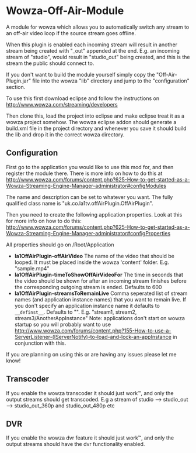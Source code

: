 # Wowza-Off-Air-Module
A module for wowza which allows you to automatically switch any stream to an off-air video loop if the source stream goes offline.

When this plugin is enabled each incoming stream will result in another stream being created with "_out" appended at the end. E.g. an incoming stream of "studio", would result in "studio_out" being created, and this is the stream the public should connect to.

If you don't want to build the module yourself simply copy the "Off-Air-Plugin.jar" file into the wowza "lib" directory and jump to the "configuration" section.

To use this first download eclipse and follow the instructions on http://www.wowza.com/streaming/developers

Then clone this, load the project into eclipse and make eclipse treat it as a wowza project somehow. The wowza eclipse addon should generate a build.xml file in the project directory and whenever you save it should build the lib and drop it in the correct wowza directory.

Configuration
--------
First go to the application you would like to use this mod for, and then register the module there. There is more info on how to do this at http://www.wowza.com/forums/content.php?625-How-to-get-started-as-a-Wowza-Streaming-Engine-Manager-administrator#configModules

The name and description can be set to whatever you want. The fully qualified class name is "uk.co.la1tv.offAirPlugin.OffAirPlugin".

Then you need to create the following application properties. Look at this for more info on how to do this: http://www.wowza.com/forums/content.php?625-How-to-get-started-as-a-Wowza-Streaming-Engine-Manager-administrator#configProperties

All properties should go on /Root/Application

- **la1OffAirPlugin-offAirVideo** The name of the video that should be looped. It must be placed inside the wowza 'content' folder. E.g. "sample.mp4"
- **la1OffAirPlugin-timeToShowOffAirVideoFor** The time in seconds that the video should be shown for after an incoming stream finishes before the corresponding outgoing stream is ended. Defaults to 600
- **la1OffAirPlugin-streamsToRemainLive** Comma seperated list of stream names (and application instance names) that you want to remain live. If you don't specify an application instance name it defaults to `__definst__`. Defaults to "". E.g. "stream1, stream2, stream3/AnotherAppInstance" Note: applications don't start on wowza startup so you will probably want to use http://www.wowza.com/forums/content.php?155-How-to-use-a-ServerListener-(IServerNotify)-to-load-and-lock-an-appInstance in conjunction with this.

If you are planning on using this or are having any issues please let me know!

Transcoder
----------
If you enable the wowza transcoder it should just work™, and only the output streams should get transcoded. E.g a stream of studio --> studio_out --> studio_out_360p and studio_out_480p etc

DVR
----------
If you enable the wowza dvr feature it should just work™, and only the output streams should have the dvr functionality enabled.